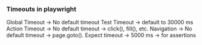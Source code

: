 





### Timeouts in playwright
Global Timeout -> No default timeout
Test Timeout -> default to 30000 ms
Action Timeout -> No default timeout -> click(), fill(), etc.
Navigation -> No default timeout -> page.goto().
Expect timeout -> 5000 ms -> for assertions